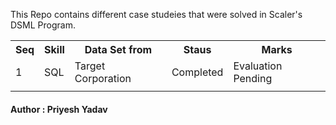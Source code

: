 <HTML>
<BODY>
<P>This Repo contains different case studeies that were solved in Scaler's DSML Program.</P>
<table>
<tr>
      <th>Seq</th>
      <th>Skill</th>
      <th>Data Set from </th>
      <th>Staus</th>
      <th>Marks</th>
      </tr>
<tr>
      <td>1</td>
      <td>SQL</td>
      <td>Target Corporation</td>
      <td>Completed</td>
      <td>Evaluation Pending</td>
</tr>
<tr>
      <td></td>
      <td></td>
      <td></td>
      <td></td>
      <td></td>
</tr>
</table>
<H4> Author : Priyesh Yadav </H4>
</BODY>
</HTML>
